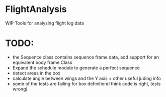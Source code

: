 # FlightAnalysis

WIP Tools for analysing flight log data


# TODO:
- the Sequence class contains sequence frame data, add support for an equivalent body frame Class
- Expand the schedule module to generate a perfect sequence
- detect areas in the box
- calculate angle between wings and the Y axis + other useful juding info
- some of the tests are failing for box definition(I think code is right, tests wrong)
